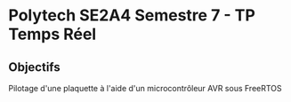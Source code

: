 # Polytech SE2A4 Semestre 7 - TP Temps Réel

## Objectifs

Pilotage d'une plaquette à l'aide d'un microcontrôleur AVR sous FreeRTOS
